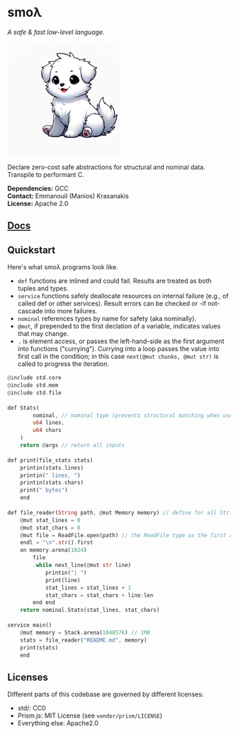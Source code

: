 # smoλ

*A safe & fast low-level language.*

![logo](./docs/smol.png)

Declare zero-cost safe abstractions for structural and nominal data. Transpile to performant C.


**Dependencies:** GCC<br>
**Contact:** Emmanouil (Manios) Krasanakis<br>
**License:** Apache 2.0

## [Docs](https://smolambda.netlify.app/)

## Quickstart

Here's what smoλ programs look like.
<ul>
<li><code class="language-smolambda">def</code> functions are inlined and could fail. Results are treated as both tuples and types.
</li><li><code class="language-smolambda">service</code> functions safely deallocate resources on internal failure (e.g., of called def or other services). Result errors can be checked or -if not- cascade into more failures.
</li><li><code class="language-smolambda">nominal</code> references types by name for safety (aka nominally).
<li><code class="language-smolambda">@mut</code>, if prepended to the first declation of a variable, indicates values that may change.</li>
</li><li><code class="language-smolambda">.</code> is element access, or passes the left-hand-side as the first argument into functions ("currying"). Currying into a loop passes the value into first call in the condition; in this case <code class="language-smolambda">next(@mut chunks, @mut str)</code> is called to progress the iteration.
</li>
</ul>

```rust
@include std.core
@include std.mem
@include std.file

def Stats(
        nominal, // nominal type (prevents structural matching when used as argument)
        u64 lines, 
        u64 chars
    )
    return @args // return all inputs

def print(file_stats stats)
    printin(stats.lines)
    printin(" lines, ")
    printin(stats.chars)
    print(" bytes")
    end

def file_reader(String path, @mut Memory memory) // define for all String variations
    @mut stat_lines = 0
    @mut stat_chars = 0
    @mut file = ReadFile.open(path) // the ReadFile type as the first argument to open
    endl = "\n".str().first
    on memory.arena(1024)
        file
        .while next_line(@mut str line)
            printin("| ")
            print(line)
            stat_lines = stat_lines + 1
            stat_chars = stat_chars + line:len
        end end
    return nominal.Stats(stat_lines, stat_chars)

service main()
    @mut memory = Stack.arena(1048576) // 1MB
    stats = file_reader("README.md", memory)
    print(stats)
    end
```


## Licenses

Different parts of this codebase are governed by different licenses:

- std/: CC0
- Prism.js: MIT License (see `vendor/prism/LICENSE`)
- Everything else: Apache2.0